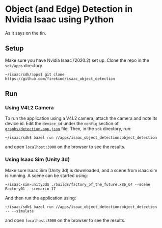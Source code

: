 # Object (and Edge) Detection in Nvidia Isaac using Python

As it says on the tin.

## Setup

Make sure you have Nvidia Isaac (2020.2) set up. Clone the repo in the `sdk/apps` directory

```
~/isaac/sdk/apps$ git clone https://github.com/firekind/isaac_object_detection
```

## Run

### Using V4L2 Camera
To run the application using a V4L2 camera, attach the camera and note its device id. Edit the `device_id` under the `config` section of [`graphs/detection.app.json`](https://github.com/firekind/isaac_object_detection/blob/master/graphs/detection.app.json#L60) file. Then, in the `sdk` directory, run:

```
~/isaac/sdk$ bazel run //apps/isaac_object_detection:object_detection
```

and open `localhost:3000` on the browser to see the results.

### Using Isaac Sim (Unity 3d)

Make sure Isaac Sim (Unity 3d) is downloaded, and a scene from isaac sim is running. A scene can be started using:

```
~/isaac-sim-unity3d$ ./builds/factory_of_the_future.x86_64 --scene Factory01 --scenario 17
```

And then run the application using:

```
~/isaac/sdk$ bazel run //apps/isaac_object_detection:object_detection -- --simulate
```

and open `localhost:3000` on the browser to see the results.
